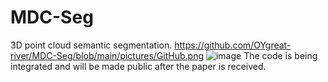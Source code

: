 # MDC-Seg
3D point cloud semantic segmentation.
https://github.com/OYgreat-river/MDC-Seg/blob/main/pictures/GitHub.png
![image]([https://github.com/MaiEmily/map/blob/master/public/image/20190528145810708.png](https://github.com/OYgreat-river/MDC-Seg/blob/main/pictures/GitHub.png))
The code is being integrated and will be made public after the paper is received.
